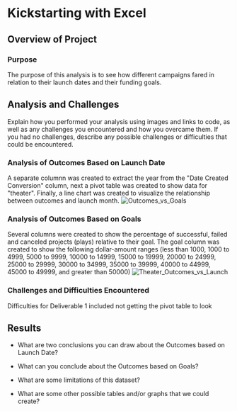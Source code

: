 # Kickstarting with Excel

## Overview of Project

### Purpose
The purpose of this analysis is to see how different campaigns fared in relation to their launch dates and their funding goals.
## Analysis and Challenges
Explain how you performed your analysis using images and links to code, as well as any challenges you encountered and how you overcame them. If you had no challenges, describe any possible challenges or difficulties that could be encountered.
### Analysis of Outcomes Based on Launch Date
A separate columnn was created to extract the year from the "Date Created Conversion" column, next a pivot table was created to show data for "theater". Finally, a line chart was created to visualize the relationship between outcomes and launch month.
![Outcomes_vs_Goals](https://github.com/robertdavila/kickstarter-analysis-/blob/fd2b7060056333493f7a2cc05603c16b949c4f4f/resources/Outcomes_vs_Goals.png )
### Analysis of Outcomes Based on Goals
Several columns were created to show the percentage of successful, failed and canceled projects (plays) relative to their goal. The goal column was created to show the following dollar-amount ranges (less than 1000, 1000 to 4999, 5000 to 9999, 10000 to 14999, 15000 to 19999, 20000 to 24999, 25000 to 29999, 30000 to 34999, 35000 to 39999, 40000 to 44999, 45000 to 49999, and greater than 50000)
![Theater_Outcomes_vs_Launch](https://github.com/robertdavila/kickstarter-analysis-/blob/fd2b7060056333493f7a2cc05603c16b949c4f4f/resources/Theater_Outcomes_vs_Launch.png)
### Challenges and Difficulties Encountered
Difficulties for Deliverable 1 included not getting the pivot table to look 
## Results

- What are two conclusions you can draw about the Outcomes based on Launch Date?

- What can you conclude about the Outcomes based on Goals?

- What are some limitations of this dataset?

- What are some other possible tables and/or graphs that we could create?

